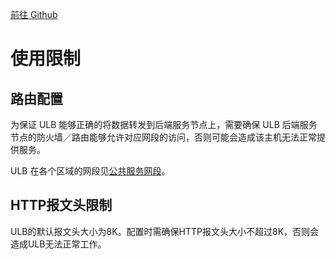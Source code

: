 [前往 Github](https://github.com/UCloudDocs/UCloud-document/tree/master/network/ulb)



# 使用限制

## 路由配置

为保证 ULB 能够正确的将数据转发到后端服务节点上，需要确保 ULB 后端服务节点的防火墙／路由能够允许对应网段的访问，否则可能会造成该主机无法正常提供服务。

ULB 在各个区域的网段见[公共服务网段](https://docs.ucloud.cn/network/vpc/limit)。

## HTTP报文头限制

ULB的默认报文头大小为8K。配置时需确保HTTP报文头大小不超过8K，否则会造成ULB无法正常工作。
